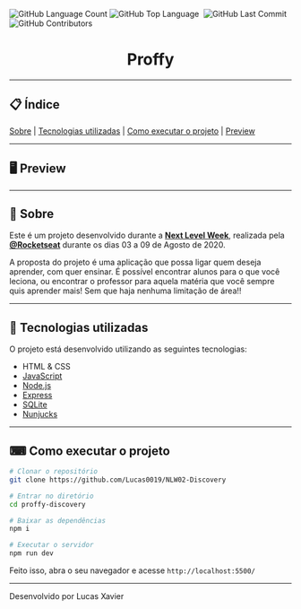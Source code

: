 <img alt="GitHub Language Count" src="https://img.shields.io/github/languages/count/Lucas0019/NLW02-Discovery" /> <img alt="GitHub Top Language" src="https://img.shields.io/github/languages/top/Lucas0019/NLW02-Discovery" /> <img alt="" src="https://img.shields.io/github/repo-size/Lucas0019/NLW02-Discovery" /> <img alt="GitHub Last Commit" src="https://img.shields.io/github/last-commit/Lucas0019/NLW02-Discovery" /> <img alt="GitHub Contributors" src="https://img.shields.io/github/contributors/Lucas0019/NLW02-Discovery" />

<h1 align="center">
   Proffy
</h1>
<hr>

## 📋 Índice 
   [Sobre](#-Sobre) | [Tecnologias utilizadas](#-Tecnologias-utilizadas) | [Como executar o projeto](#-Como-executar-o-projeto) | [Preview](#-Preview)

---

## 🖥 Preview 


---

## 📖 Sobre 

Este é um projeto desenvolvido durante a **[Next Level Week](https://nextlevelweek.com/)**, realizada pela **[@Rocketseat](https://github.com/Rocketseat)** durante os dias 03 a 09 de Agosto de 2020.

A proposta do projeto é uma aplicação que possa ligar quem deseja aprender, com quer ensinar. É possível encontrar alunos para o que você leciona, ou encontrar o professor para aquela matéria que você sempre quis aprender mais! Sem que haja nenhuma limitação de área!! 

--- 

## 🚀 Tecnologias utilizadas

O projeto está desenvolvido utilizando as seguintes tecnologias:

- HTML & CSS
- [JavaScript](https://developer.mozilla.org/pt-BR/docs/Web/JavaScript) 
- [Node.js](https://nodejs.org/en/)
- [Express](https://expressjs.com/pt-br/)
- [SQLite](https://www.sqlite.org/index.html)
- [Nunjucks](https://mozilla.github.io/nunjucks/)

--- 

## ⌨ Como executar o projeto

```bash
# Clonar o repositório
git clone https://github.com/Lucas0019/NLW02-Discovery

# Entrar no diretório
cd proffy-discovery

# Baixar as dependências
npm i

# Executar o servidor
npm run dev
```

Feito isso, abra o seu navegador e acesse `http://localhost:5500/`

---


Desenvolvido por Lucas Xavier
